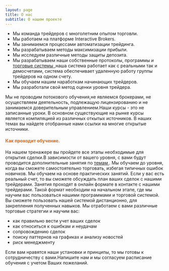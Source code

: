 ```yaml
---
layout: page
title: О нас
subtitle: O нашем проекте
---
```


- Мы команда трейдеров с многолетним опытом торговли.
- Мы работаем на платформе Interactive Brokers.
- Мы занимаемся процессами автоматизации трейдинга.
- Мы разрабатываем методы максимизации прибыли.
- Мы исследуем различные методы защиты депозита.
- Мы разрабатываем наши собственные протоколы, программы и [торговые системы ](https://github.com/alfrxbot/alfrxbot.github.io/edit/master/systems.md),наша система работает как с реальными так и демосчетами, система обеспечивает удаленную работу группы трейдеров на одном счету.
- Мы обучаем нашим наработкам начинающих трейдеров.  
- Мы разработали свой метод оценки уровня трейдера.

Мы не проводим потокового обучения,не являемся брокерами, не осуществляем деятельность, подлежащую лицензированию и не занимаемся доверительным управлением.Наши курсы - это не записанные уроки. В основном существующие на рынке курсы является компиляцией из различных откытых источников. В наших темах вы найдете отобранные нами ссылки на многие открытые источники.

#### <span style="color:chocolate">Как проходит обучение.</span>
На нашем тренажере вы пройдете все этапы необходимые для открытия сделки.В зависимости от вашего уровня, с вами будут проводится дополнительные занятия по [темам ](..tems.md).
Мы обучаем до уровня, когда вы сможете самостоятельно торговать, избегая типичных ошибок новичков.
Мы обучаем на основе практических занятий. Если у вас есть реальный счет, то вы сможете обсуждать план ваших сделок с нашими трейдерами. Занятия проходят в онлайн формате в контакте с нашими трейдерами. Такой формат необходим на начальном этапе, где мы научим вас пользоваться нашими программами и торговой системой. Вы сможете пользовать нашей системой дистанционно, для закрепления полученных навыков. Мы отработаем с вами различные торговые стратегии и научим вас:
- как правильно вести учет ваших сделок 
- как относиться к ошибкам и неудачам  
- сопровождению сделок
- поиску паттернов на графиках и анализу новостей
- риск менеджменту

Если вам нравятся наши установки и принципы, то мы готовы к сотрудничеству с вами.Напишите нам и мы согласуем  расписание обучения с учетом Ваших пожеланий.
